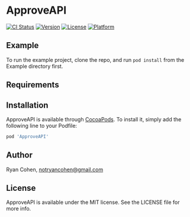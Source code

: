 # ApproveAPI

[![CI Status](https://img.shields.io/travis/imryan/ApproveAPI.svg?style=flat)](https://travis-ci.org/imryan/ApproveAPI)
[![Version](https://img.shields.io/cocoapods/v/ApproveAPI.svg?style=flat)](https://cocoapods.org/pods/ApproveAPI)
[![License](https://img.shields.io/cocoapods/l/ApproveAPI.svg?style=flat)](https://cocoapods.org/pods/ApproveAPI)
[![Platform](https://img.shields.io/cocoapods/p/ApproveAPI.svg?style=flat)](https://cocoapods.org/pods/ApproveAPI)

## Example

To run the example project, clone the repo, and run `pod install` from the Example directory first.

## Requirements

## Installation

ApproveAPI is available through [CocoaPods](https://cocoapods.org). To install
it, simply add the following line to your Podfile:

```ruby
pod 'ApproveAPI'
```

## Author

Ryan Cohen, notryancohen@gmail.com

## License

ApproveAPI is available under the MIT license. See the LICENSE file for more info.
